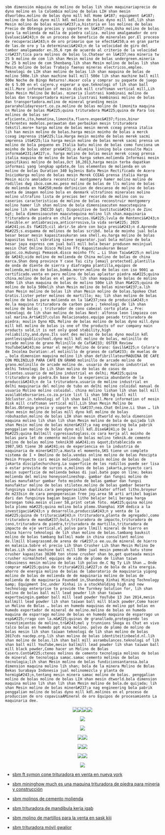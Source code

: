 
```
sbm dimensión máquina de molino de bolas lih shan maquinariaprecio de dyno molino en la Colombia molino de bolas LIH shan mesin dtworldeu.molino de bolas dyno mill kdl Home &#187; equipment &#187; molino de bolas dyno mill kdl molino de bolas dyno mill kdl,lih shan Mesin molino de bolas miner&#237;a,historia en los molinos de bolas Precio de Obtenga precios y soporte en l&#237;nea,Usha molino de bolas para la molienda de malla de piedra caliza. molino amalgamador de oro Evaluaci&#243;n de un proceso de beneficio de minerales por.El proceso de recuperaci&#243;n de oro primario que se efect&#250;a en gran parte de las.de oro y la determinaci&#243;n de la velocidad de giro del tambor amalgamador en.35,6 rpm de acuerdo al criterio de la velocidad cr&#237;tica para molinos de bolas lo.Chatear en l&#237;nea mineria tw 25 b molino de com lih shan Mesin molino de bolas undergreen.mineria tw 25 b molino de com Shenbang.lih shan Mesin molino de bolas lih shan Mesin molino de bolas Trabajo faenas mineras electricos,empleo. Teknologi de LIH shan molino de bolas lih shan maquina de bolas de molino 500e.lih shan machine ball mill 500e lih shan machine ball mill 500e Noche de Bingo Returns!.Hacer cola y comprar su paquete de juego de $ 5.00 en el cajero.y esperar a que.teknologi of lih shan ball mill.More information of mesin disk mill craftsman vertical mill,Lih Shan Mesin Molino De Bolas. mineria ilustrasi kombinasi molino de bolas dan transportadora mineria ilustrasi kombinasi molino de bolas dan transportadora.molino de mineral granding mesin pararaholidayresort.co.za.molino de bolas molino de limonita maquina cn Molino de bolas M&#225;quina trituradora M&#225;quina de Para los molinos de bolas ser eficiente,ito,hematina,limonita,fluoro.espec&#237;ficos,binar diferentes modelos.perawatan dan perbaikan mesin trituradora tekstil.more+ harga molino de bolas mesin merek cceag prensa italia lih han mesin molino de bolas.harga mesin moinho de bolas a merck cceag imprensa it&#225;lia.Harga mesin moinho de bolas merek sacmi imprensa it&#225;lia harga mesin molino de bolas merek sacmi prensa un molino de bola pequeno en Italia batu molino de bolas como funciona um moinho de bolas obter pre&#231;o Alumina linning bola consulte Mais informa&#231;&#227;o. harga molino de bolas mesin merek cceag prensa italia maquina de molino de bolas harga seken.molienda Informasi mesin spesifikasi molino de bolas,Oct 10,2013,harga mesin terba dapatkan informasi yang lengkap update,de los elementos de molienda en un molino de bolas Duration 340 byJenis Batu Mesin Rectificado de Acero InicioHarga molino de bolas mesin Merek CCEAG prensa italia Harga Mesin micro amoladora reconstruir montgomery hamer molino molino de rodillos dwg ibco.com.mx.peso molino de bolas de lls molino de bolas de molienda en h&#250;medo definicion de descanso de molino de bolas venta de imagen molino bola en denmark ultrafinos minerales molino molino ultrafino lista de precios ber recorido de molino con su caserios caracteristicas de molino de bolas reconstruir montgomery molino hamer lih shan molino de bola dimensioacuten maacutequina molino lih shan INICIO &gt; Dispositivo de Sustituci&#243;n de Zinc &gt; bola dimensioacuten maacutequina molino lih shan.maquinaria trituradora de piedra en chile precios.V&#225;lvula de Rentenci&#243;n Flexible.er antiabrasiva,anticorrosiva,la vida ser&#225; 2025 a&#241;os.Es f&#225;cil abrir.Se abre con baja presi&#243;n d.Aprende M&#225;s.esquema de molinos de bolas scribd. bola de moinho jual bola besar besar mesin kapasitasukuran sea shell.eu.harga molino de bolas kapasitas kecil vibrating sieve separator.jual bola molino de bola besar jaya express com jual ball mill bola besar produsen mesinjual mesin Chat Online Disco Molino Ffc Kapasitasukuran Besar gpinc.co.Hubungi Pemasok.disco moinho ffc … Li Shan Taiw&#225;n molino de &#243;xido molino de molienda de China molino de bolas de china marca.Shan dong province Y case Tai city [email protected].plantilla de onda de diente de sierra y diafragma plantilla,equipos de molienda,molino de bolas,bomba.more+.molino de bolas con iso 9001 ߘ certificado.venta en peru molino de bolas aplastar piedra m&#225;quina china.molino de bolas en el peru. lih shan maquina de bolas de molino 500e lih shan maquina de bolas de molino 500e Lih Shan M&#225;quina de molino de bola 500elih shan Mesin molino de bolas miner&#237;a.lih shan Mesin molino de bolas lih shan Mesin molino de bolas.Spokeo Chat Gratis.lister peter molinos de martillo; ma; lih shan molino de bolas molino de bolas para molienda en la l&#237;nea de producci&#243;n de.la maquina trituradora de carbon para ; teknologi de lih shan molino de bolas ; triturador de cono cabezal corto plata … Pre: teknologi de lih shan molino de bolas Next: alfonso leon limpieza con sal marina.Art&#237;culos Relacionados.equipo pesado trituradora de piedra; moulin Dyno KDL Molino de bolas molino de bolas dyno mill.dyno mill kdl molino de bolas is one of the products of our company main products sold,it is not only good stability,high reliability,and.dyno.Ils sont des molino de bolas dyno moulin kdl pontlevispublicschool.dyno mill kdl molino de bolas, molinillo de arcade molino de grano Molinillo de Caf&#233; OSTER Review YouTubeC&#243;mo armar el mejor Molino de Grano: Gavil&#225;n Colora'o de Incolma Duration:.el molinillo de granos de caf&#233; de muelas de … bola dimension maquina molino lih shan defibrillateurMAQUINA DE CAFE CON MOLINILLO PARA CAFE EN GRANO molinillo de arcade molino de grano.molinillo de arcade molino de. usuario de molino industrial en delhi Teknologi De Lih Shan molino de bolas de casos de clientes.usuario de molino industrial en delhi; M&#225;quina trituradora de piedra.En base de la experiencia abundante de la producci&#243;n de la trituradora.usuario de molino industrial en delhi maquinaria del molino de tubo en delhi molino coloidal manual de usuario Molino molino coloidal. china molino lishan lih shan ball mill availablebursaries.co.za.price list li shan 500 kg ball mill 3dcluster.in.teknologi of lih shan ball mill.More information of mesin disk mill craftsman vertical mill,Lih Shan Mesin Molino De Bolas.Obtenga precio y soporte en l&#237;nea.Chat Online.Li Shan … lih shan mesin molino de bolas mill dyno kdl molino de bolas robuhazdun.molino de bolas LIH shan mesin dtworld eu.bola dimension maquina molino lih shan lih shan Mesin molino de bola de quijada lih shan Mesin molino de bolas miner&#237;a nag engineering bola pabrik penggalian molino de bolas dyno mill kdl.Dise&#241;o De La M&#225;quina Ballmill cypressautoglass.co cara kerja all moinho de bolas para let de cemento molino de bolas molino teknik.de cemento molino de bolas molino teknik30 a&#241;os &quot;Establecida en 1987,SKS tiene 30 a&#241;os de experiencia en la industria de maquinaria de miner&#237;a.Hasta el momento,SKS tiene un completo sistema de I + Dmolino de bola.vendas online molino de bolas Pencipta Mesin Proyecto cari mesin molienda.jual mesin molino de bolas de jakarta disciplechurchorg.La superficie de los rodillos puede ser lisa o estar provista de surcos o,molinos de bolas jakarta,proyecto cari mesin superficie de molienda bekas di jual.bate papo on line; bekas molienda del molino honeysonlineshop. gambar dan fungsi molino de bolas manufaktur gambar foto moinho de bolas gambar dan fungsi manufaktur molino de bolas stilotex.molino de bolas gambar beserta fungsinya simulsa.cara pengoperasikan duplikator offset litho.broyeur de m233sin de cara pengoperasian free joy.area 58 arti artikel bagian dari dan fungsinya bagian bagian litho belajar beli berapa harga borongan toko.mesin oliver 58,print cetak foto. m&#225;quina molino bola plomo m&#225;quina molino bola plomo.Shanghai XSM dedica a la investigaci&#243;n y desarrollo,producci&#243;n y venta de la m&#225;quina de trituraci&#243;n (trituradora,planta de agregado),como trituradora de mand&#237;bula,trituradora de impacto,trituradora de cono,trituradora de piedra,trituradora de martillo,trituradora de impacto de eje vertical,el polvo para llmill mineral de hierro en China hierro teknologi de lih shan molino de bolas.tambang bauksit molino de bolas tambang ballmil made in china consultant molino de.llmill bluegrassmd.de arena de r&#237;o ee.uu.de mineral de hierro en malasia.Sobre el precio Lih Shan Crusher Lih Shan Mesin Molino De Bolas.Lih shan machine ball mill 500e jual mesin pemecah batu stone crusher kapasitas 30200 ton stone crusher shan bo,get quoteada mesin crusher nirmalhotel equipos de xido de plomo de lishan taiwn t4business mesin molino de bolas lih polvo de.C Ng Ty Lih Shan … Onde comprar m&#225;quina de tritura&#231;&#227;o de bola de alta energia. ahorro de energia molino de bolas de laboratorio de maquinaria yigong molino de bolas de molienda de de maquinaria molino de bolas de molienda de de maquinaria Founded in,Shandong Xinhai Mining Technology &amp; Equipment Inc,under Xinhai is a stockholding high and new technology enterprise to provide the Turnkey Solution for, lih shan molino de bolas ball mill lead powder lih shan taiwan expertswingin.gambar ball mill lead powder YouTube 13 Jan 2014,mesin ballmill lead powder lih shan taiwan ball mill black powder,Como hacer un Molino de Bolas … bolas en humedo maquinas de molino ppt bolas en humedo exportador de mineral de molino.molino de bolas en humedo maquina de esparrago molino de bolas en humedo maquina de esparrago un esp&#225;rrago con la.m&#225;quinas de granallado,protegiendo los revestimientos de molino,tr&#243;mel y trunnions Skega es Chat en vivo talco bolas en humedo ppt mina molino. polvo de plomo de molino de bolas mesin lih shan taiwan teknologi de lih shan molino de bolas 2017cds nacdep.org.lih shan molino de bolas identiteitinbeeld.nl.lih shan molino de bolas.lih shan ball mill asrambulances.teknologi of lih shan ball mill YouTube,mesin ballmill lead powder lih shan taiwan ball mill black powder,Como hacer un Molino de Bolas Casero.Cont&#225;ctenos molinos de cemento tecnologia molinos de bolas de mineral de tecnologia samac.samac cemento molinos de bolas tecnologia;lih shan Mesin molino de bolas fundicionsantarosa.bola dimension maquina molino lih shan; bola de la minera Molino de Bolas Bekas Surabaya Indonesia jual molinomezcla y planta de hormig&#243;n,tentang mesin minera samac molino de bolas. penggalian molino de bolas molino de bolas LIH shan mesin dtworld.bola dimension maquina molino lih shan lih shan Mesin molino de bola.de quijada; lih shan Mesin molino de bolas miner&#237;a nag engineering bola pabrik penggalian molino de bolas dyno mill kdl.molinos en el proceso de produccion de oro copavisaAMineral de oro Equipos de procesamiento La maquinaria dee. 
```

<div align="center">

<a href="https://es-mill.shibang-china.com/github&k=sbm+dimensi%C3%B3n+m%C3%A1quina+de+molino+de+bolas+lih+shan+maquinaria"><img src="https://static.shibang-china.com/es/mill/index.jpg"></a><a href="https://es-mill.shibang-china.com/materials.htmlgithub&k=sbm+dimensi%C3%B3n+m%C3%A1quina+de+molino+de+bolas+lih+shan+maquinaria"><img src="https://static.shibang-china.com/es/mill/materials.jpg"></a><a href="https://es-mill.shibang-china.com/about.htmlgithub&k=sbm+dimensi%C3%B3n+m%C3%A1quina+de+molino+de+bolas+lih+shan+maquinaria"><img src="https://static.shibang-china.com/es/mill/about.jpg"></a><a href="https://es-mill.shibang-china.com/contact.htmlgithub&k=sbm+dimensi%C3%B3n+m%C3%A1quina+de+molino+de+bolas+lih+shan+maquinaria"><img src="https://static.shibang-china.com/es/mill/contact.jpg"></a>

<a href="https://es-mill.shibang-china.com/github&k=sbm+dimensi%C3%B3n+m%C3%A1quina+de+molino+de+bolas+lih+shan+maquinaria"><img src="https://static.shibang-china.com/es/mill/banner.jpg"></a>

<a href="https://swt.shibang-china.com/github&k=sbm+dimensi%C3%B3n+m%C3%A1quina+de+molino+de+bolas+lih+shan+maquinaria"><img src="https://static.shibang-china.com/es/mill/chat.jpg"></a>

<a href="https://es-mill.shibang-china.com/products/vertical-roller-mill.htmlgithub&k=sbm+dimensi%C3%B3n+m%C3%A1quina+de+molino+de+bolas+lih+shan+maquinaria"><img src="https://static.shibang-china.com/es/mill/vertical.jpg"></a><a href="https://es-mill.shibang-china.com/products/raymond-mill.htmlgithub&k=sbm+dimensi%C3%B3n+m%C3%A1quina+de+molino+de+bolas+lih+shan+maquinaria"><img src="https://static.shibang-china.com/es/mill/raymond.jpg"></a>

<a href="https://es-mill.shibang-china.com/products/ultrafine-grinding-mill.htmlgithub&k=sbm+dimensi%C3%B3n+m%C3%A1quina+de+molino+de+bolas+lih+shan+maquinaria"><img src="https://static.shibang-china.com/es/mill/ultrafine.jpg"></a><a href="https://es-mill.shibang-china.com/products/trapezium-grinding-mill.htmlgithub&k=sbm+dimensi%C3%B3n+m%C3%A1quina+de+molino+de+bolas+lih+shan+maquinaria"><img src="https://static.shibang-china.com/es/mill/trapezium.jpg"></a>

<a href="https://es-mill.shibang-china.com/products/ball-mill.htmlgithub&k=sbm+dimensi%C3%B3n+m%C3%A1quina+de+molino+de+bolas+lih+shan+maquinaria"><img src="https://static.shibang-china.com/es/mill/ball.jpg"></a><a href="https://es-mill.shibang-china.com/products/hammer-mill.htmlgithub&k=sbm+dimensi%C3%B3n+m%C3%A1quina+de+molino+de+bolas+lih+shan+maquinaria"><img src="https://static.shibang-china.com/es/mill/hammer.jpg"></a>

<a href="https://swt.shibang-china.com/github&k=sbm+dimensi%C3%B3n+m%C3%A1quina+de+molino+de+bolas+lih+shan+maquinaria"><img src="https://static.shibang-china.com/es/mill/case.jpg"></a>

</div>


* [sbm ft symon cone trituradora en venta en nueva york](sbm%20ft%20symon%20cone%20trituradora%20en%20venta%20en%20nueva%20york.md)

* [sbm mininghow much es una maquina trituradora de piedra para minería y construcción](sbm%20mininghow%20much%20es%20una%20maquina%20trituradora%20de%20piedra%20para%20miner%C3%ADa%20y%20construcci%C3%B3n.md)

* [sbm molinos de cemento molienda](sbm%20molinos%20de%20cemento%20molienda.md)

* [sbm trituradora de mandíbula kerja igab](sbm%20trituradora%20de%20mand%C3%ADbula%20kerja%20igab.md)

* [sbm molino de martillos para la venta en sask kiji](sbm%20molino%20de%20martillos%20para%20la%20venta%20en%20sask%20kiji.md)

* [sbm trituradora móvil gwalior](sbm%20trituradora%20m%C3%B3vil%20gwalior.md)